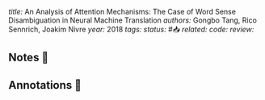 *title:* An Analysis of Attention Mechanisms: The Case of Word Sense Disambiguation in Neural Machine Translation
*authors:* Gongbo Tang, Rico Sennrich, Joakim Nivre
*year:* 2018
*tags:* 
*status:* #📥
*related:*
*code:*
*review:*

## Notes 📍

## Annotations 📖
